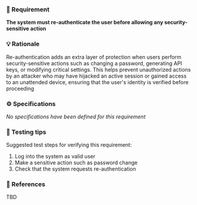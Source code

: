 ### 📌 Requirement
**The system must re-authenticate the user before allowing any security-sensitive action**


### 💡 Rationale 
Re-authentication adds an extra layer of protection when users perform security-sensitive actions such as changing a password, generating API keys, or modifying critical settings. This helps prevent unauthorized actions by an attacker who may have hijacked an active session or gained access to an unattended device, ensuring that the user's identity is verified before proceeding 


### ⚙️ Specifications 
_No specifications have been defined for this requirement_


### 🧪 Testing tips 
Suggested test steps for verifying this requirement:
1. Log into the system as valid user
2. Make a sensitive action such as password change 
4. Check that the system requests re-authentication  


### 🔗 References 
TBD

